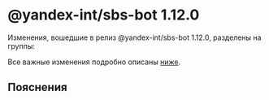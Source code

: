# @yandex-int/sbs-bot 1.12.0

<!-- ЧЕЛОВЕЧЕСКОЕ ВСТУПЛЕНИЕ -->

Изменения, вошедшие в релиз @yandex-int/sbs-bot 1.12.0, разделены на группы:

Все важные изменения подробно описаны [ниже](#Пояснения).

## Пояснения

